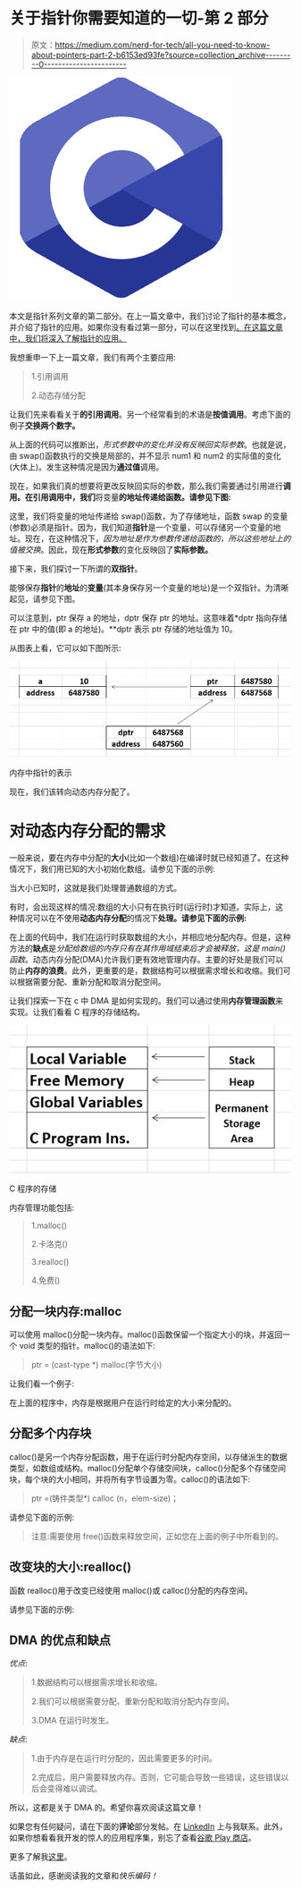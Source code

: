 # 关于指针你需要知道的一切-第 2 部分

> 原文：<https://medium.com/nerd-for-tech/all-you-need-to-know-about-pointers-part-2-b6153ed93fe?source=collection_archive---------0----------------------->

![](img/8d30b90192c151245438be911576680a.png)

本文是指针系列文章的第二部分。在上一篇文章中，我们讨论了指针的基本概念，并介绍了指针的应用。如果你没有看过第一部分，可以在这里找到[。在这篇文章中，我们将深入了解指针的应用。](/@vaidhyanathan.sm/all-you-need-to-know-about-pointers-part-1-1470d2d24d78)

我想重申一下上一篇文章，我们有两个主要应用:

> 1.引用调用
> 
> 2.动态存储分配

让我们先来看看关于**的引用调用**。另一个经常看到的术语是**按值调用**。考虑下面的例子**交换两个数字。**

从上面的代码可以推断出，*形式参数中的变化并没有反映回实际参数*。也就是说，由 swap()函数执行的交换是局部的，并不显示 num1 和 num2 的实际值的变化(大体上)。发生这种情况是因为**通过值**调用。

现在，如果我们真的想要将更改反映回实际的参数，那么我们需要通过引用进行**调用。在引用调用中，我们**将变量**的地址传递给函数。请参见下图:**

这里，我们将变量的地址传递给 swap()函数，为了存储地址，函数 swap 的变量(参数)必须是指针。因为，我们知道**指针**是一个变量，可以存储另一个变量的地址。现在，在这种情况下，*因为地址是作为参数传递给函数的，所以这些地址上的值被交换*。因此，现在**形式参数**的变化反映回了**实际参数。**

接下来，我们探讨一下所谓的**双指针**。

能够保存**指针**的**地址**的**变量**(其本身保存另一个变量的地址)是一个双指针。为清晰起见，请参见下图。

可以注意到，ptr 保存 a 的地址，dptr 保存 ptr 的地址。这意味着*dptr 指向存储在 ptr 中的值(即 a 的地址)。**dptr 表示 ptr 存储的地址值为 10。

从图表上看，它可以如下图所示:

![](img/e20f272995e9f0166eb9e89108a4bd35.png)

内存中指针的表示

现在，我们该转向动态内存分配了。

# 对动态内存分配的需求

一般来说，要在内存中分配的**大小**(比如一个数组)在编译时就已经知道了。在这种情况下，我们用已知的大小初始化数组。请参见下面的示例:

当大小已知时，这就是我们处理普通数组的方式。

有时，会出现这样的情况:数组的大小只有在执行时(运行时)才知道。实际上，这种情况可以在不使用**动态内存分配**的情况下**处理。请参见下面的示例:**

在上面的代码中，我们在运行时获取数组的大小，并相应地分配内存。但是，这种方法的**缺点**是*分配给数组的内存只有在其作用域结束后才会被释放，这是 main()函数*。动态内存分配(DMA)允许我们更有效地管理内存。主要的好处是我们可以防止**内存的浪费**。此外，更重要的是，数据结构可以根据需求增长和收缩。我们可以根据需要分配、重新分配和取消分配空间。

让我们探索一下在 c 中 DMA 是如何实现的。我们可以通过使用**内存管理函数**来实现。让我们看看 C 程序的存储结构。

![](img/a97f4fd44805ef319b65811d2930dd91.png)

C 程序的存储

内存管理功能包括:

> 1.malloc()
> 
> 2.卡洛克()
> 
> 3.realloc()
> 
> 4.免费()

## 分配一块内存:malloc

可以使用 malloc()分配一块内存。malloc()函数保留一个指定大小的块，并返回一个 void 类型的指针。malloc()的语法如下:

> ptr = (cast-type *) malloc(字节大小)

让我们看一个例子:

在上面的程序中，内存是根据用户在运行时给定的大小来分配的。

## 分配多个内存块

calloc()是另一个内存分配函数，用于在运行时分配内存空间，以存储派生的数据类型，如数组或结构。malloc()分配单个存储空间块，calloc()分配多个存储空间块，每个块的大小相同，并将所有字节设置为零。calloc()的语法如下:

> ptr =(铸件类型*) calloc (n，elem-size)；

请参见下面的示例:

> 注意:需要使用 free()函数来释放空间，正如您在上面的例子中所看到的。

## 改变块的大小:realloc()

函数 realloc()用于改变已经使用 malloc()或 calloc()分配的内存空间。

请参见下面的示例:

## DMA 的优点和缺点

*优点*:

> 1.数据结构可以根据需求增长和收缩。
> 
> 2.我们可以根据需要分配、重新分配和取消分配内存空间。
> 
> 3.DMA 在运行时发生。

*缺点*:

> 1.由于内存是在运行时分配的，因此需要更多的时间。
> 
> 2.完成后，用户需要释放内存。否则，它可能会导致一些错误，这些错误以后会变得难以调试。

所以，这都是关于 DMA 的。希望你喜欢阅读这篇文章！

如果您有任何疑问，请在下面的**评论**部分发帖。在 [LinkedIn](https://www.linkedin.com/in/vaidhyanathansm/) 上与我联系。此外，如果你想看看我开发的惊人的应用程序集，别忘了查看[谷歌 Play 商店](https://play.google.com/store/apps/developer?id=Programmers+Gateway)。

更多了解我[这里](https://vaidhyanathansm.tech/)。

话虽如此，感谢阅读我的文章和*快乐编码！*